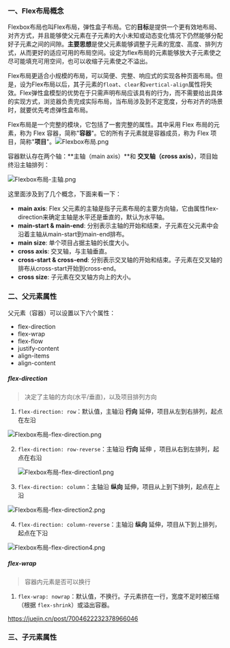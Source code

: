### 一、Flex布局概念

Flexbox布局也叫Flex布局，弹性盒子布局。它的**目标**是提供一个更有效地布局、对齐方式，并且能够使父元素在子元素的大小未知或动态变化情况下仍然能够分配好子元素之间的间隙。**主要思想**是使父元素能够调整子元素的宽度、高度、排列方式，从而更好的适应可用的布局空间。设定为flex布局的元素能够放大子元素使之尽可能填充可用空间，也可以收缩子元素使之不溢出。 

Flex布局更适合小规模的布局，可以简便、完整、响应式的实现各种页面布局。但是，设为Flex布局以后，其子元素的`float`、`clear`和`vertical-align`属性将失效。Flex弹性盒模型的优势在于只需声明布局应该具有的⾏为，⽽不需要给出具体的实现⽅式，浏览器负责完成实际布局，当布局涉及到不定宽度，分布对⻬的场景时，就要优先考虑弹性盒布局。

Flex布局是一个完整的模块，它包括了一套完整的属性。其中采用 Flex 布局的元素，称为 Flex 容器，简称"**容器**"。它的所有子元素就是容器成员，称为 Flex 项目，简称"**项目**"。![Flexbox布局.png](https://p3-juejin.byteimg.com/tos-cn-i-k3u1fbpfcp/bb462fbbab1f4dfca38b871571af7091~tplv-k3u1fbpfcp-zoom-in-crop-mark:1512:0:0:0.awebp)

容器默认存在两个轴：**主轴（main axis）**和 **交叉轴（cross axis）**，项目始终沿主轴排列：

![Flexbox布局-主轴.png](https://p3-juejin.byteimg.com/tos-cn-i-k3u1fbpfcp/bbbad88b6c9d4a22a82da2e5f0c21f0c~tplv-k3u1fbpfcp-zoom-in-crop-mark:1512:0:0:0.awebp)

这里面涉及到了几个概念，下面来看一下：

- **main axis**: Flex 父元素的主轴是指子元素布局的主要方向轴，它由属性flex-direction来确定主轴是水平还是垂直的，默认为水平轴。
- **main-start & main-end**: 分别表示主轴的开始和结束，子元素在父元素中会沿着主轴从main-start到main-end排布。
- **main size**: 单个项目占据主轴的长度大小。
- **cross axis**: 交叉轴，与主轴垂直。
- **cross-start & cross-end**: 分别表示交叉轴的开始和结束。子元素在交叉轴的排布从cross-start开始到cross-end。
- **cross size**: 子元素在交叉轴方向上的大小。

### 二、父元素属性

父元素（容器）可以设置以下六个属性：

- flex-direction
- flex-wrap
- flex-flow
- justify-content
- align-items
- align-content

##### flex-direction

> 决定了主轴的方向(水平/垂直)，以及项目排列方向

1. `flex-direction: row`：默认值，主轴沿 **行向** 延伸，项目从左到右排列，起点在左沿

![Flexbox布局-flex-direction.png](https://p3-juejin.byteimg.com/tos-cn-i-k3u1fbpfcp/b8122d1fc3014d9db734ca6ad6bd189f~tplv-k3u1fbpfcp-zoom-in-crop-mark:1512:0:0:0.awebp)

2. `flex-direction: row-reverse`：主轴沿 **行向**  延伸 ，项目从右到左排列，起点在右沿

   ![Flexbox布局-flex-direction1.png](https://p3-juejin.byteimg.com/tos-cn-i-k3u1fbpfcp/7207fba6595248cea381f972a45669a1~tplv-k3u1fbpfcp-zoom-in-crop-mark:1512:0:0:0.awebp)

3. `flex-direction: column`：主轴沿 **纵向** 延伸，项目从上到下排列，起点在上沿

![Flexbox布局-flex-direction2.png](https://p3-juejin.byteimg.com/tos-cn-i-k3u1fbpfcp/06998644245049dcbd7b5dc4b2841a73~tplv-k3u1fbpfcp-zoom-in-crop-mark:1512:0:0:0.awebp)

4. `flex-direction: column-reverse`：主轴沿 **纵向** 延伸，项目从下到上排列，起点在下沿

![Flexbox布局-flex-direction4.png](https://p3-juejin.byteimg.com/tos-cn-i-k3u1fbpfcp/2e081dde5cf248c781fcf03ae383fea3~tplv-k3u1fbpfcp-zoom-in-crop-mark:1512:0:0:0.awebp)

##### flex-wrap

> 容器内元素是否可以换行

1. `flex-wrap: nowrap`：默认值，不换行。子元素挤在一行，宽度不足时被压缩（根据 `flex-shrink`）或溢出容器。

https://juejin.cn/post/7004622232378966046

### 三、子元素属性
